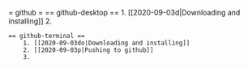 
= github =
	== github-desktop ==
		1. [[2020-09-03d|Downloading and installing]]
		2. 

	== github-terminal ==
		1. [[2020-09-03do|Downloading and installing]]
		2. [[2020-09-03p|Pushing to github]]
		3. 

